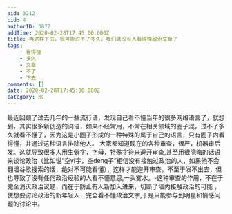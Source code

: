```yaml
---
aid: 3212
cid: 4
authorID: 3072
addTime: 2020-02-28T17:45:00.000Z
title: 再这样下去，很可能过不了多久，我们就没有人看得懂政治文章了
tags:
    - 看得懂
    - 多久
    - 文章
    - 不了
    - 下去
comments: []
date: 2020-02-28T17:45:00.000Z
category: 水
---
```


最近回顾了过去几年的一些流行语，发现自己看不懂当年的很多网络语言了，就想到，其实很多新创造的词语，如果不经常用，不常在相关领域的圈子混，过不了多久就看不懂了，因为这是小圈子形成的一种特殊的属于自己的语言，只有圈子内看得懂，并通过这种语言排除他人。 大家都知道现在的各种审查，很严，机器审后发。这就导致很多人用生僻字，字母，特殊字符来避开审查,甚至用很隐晦的话语来谈论政治（比如说“空yi字，空deng子”相信没有接触过政治的人，如果他不会翻墙谷歌搜索的话，绝对不可能看懂），这样才能避开审查，不至于发不出去，但也导致了没有任何政治经验的人看不懂意思,一头雾水。-这种审查的作用，不在于完全消灭政治议题，而在于防止有人新加入进来，切断了墙内接触政治的可能 ，使想要讨论政治的新年轻人，完全看不懂政治文字,于是只能参与到明星和情感问题的讨论中。
